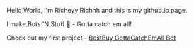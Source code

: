 Hello World, 
I'm Richeyy Richhh and this is my github.io page. 

I make Bots 'N Stuff 👻 - Gotta catch em all!

Check out my first project - [BestBuy GottaCatchEmAll Bot](https://github.com/ImaBeRicheyyRichhh/BestBuy-GottaCatchEmAll-Bot)

